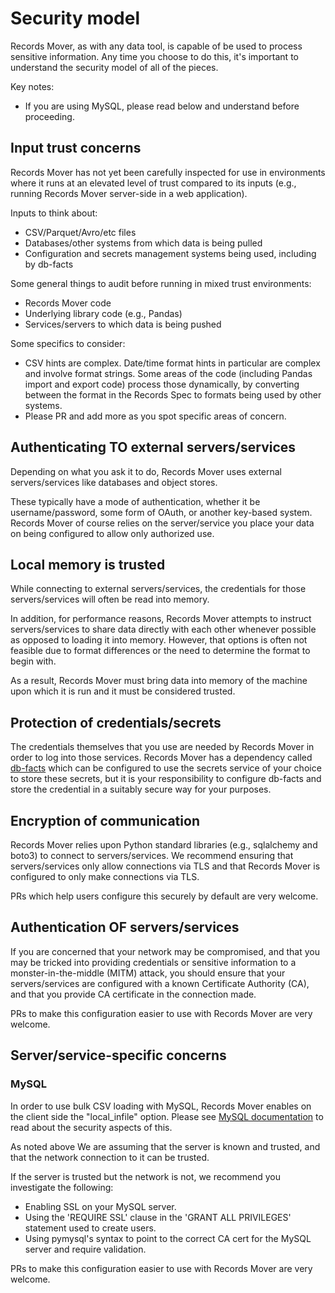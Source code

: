 # Security model

Records Mover, as with any data tool, is capable of be used to process
sensitive information.  Any time you choose to do this, it's important
to understand the security model of all of the pieces.

Key notes:

* If you are using MySQL, please read below and understand before proceeding.

## Input trust concerns

Records Mover has not yet been carefully inspected for use in
environments where it runs at an elevated level of trust compared to
its inputs (e.g., running Records Mover server-side in a web
application).

Inputs to think about:

* CSV/Parquet/Avro/etc files
* Databases/other systems from which data is being pulled
* Configuration and secrets management systems being used, including
  by db-facts

Some general things to audit before running in mixed trust
environments:

* Records Mover code
* Underlying library code (e.g., Pandas)
* Services/servers to which data is being pushed

Some specifics to consider:

* CSV hints are complex.  Date/time format hints in particular are
  complex and involve format strings.  Some areas of the code
  (including Pandas import and export code) process those dynamically,
  by converting between the format in the Records Spec to formats
  being used by other systems.
* Please PR and add more as you spot specific areas of concern.

## Authenticating TO external servers/services

Depending on what you ask it to do, Records Mover uses external
servers/services like databases and object stores.

These typically have a mode of authentication, whether it be
username/password, some form of OAuth, or another key-based system.
Records Mover of course relies on the server/service you place your
data on being configured to allow only authorized use.

## Local memory is trusted

While connecting to external servers/services, the credentials for
those servers/services will often be read into memory.

In addition, for performance reasons, Records Mover attempts to
instruct servers/services to share data directly with each other
whenever possible as opposed to loading it into memory.  However, that
options is often not feasible due to format differences or the need to
determine the format to begin with.

As a result, Records Mover must bring data into memory of the machine
upon which it is run and it must be considered trusted.

## Protection of credentials/secrets

The credentials themselves that you use are needed by Records Mover in
order to log into those services.  Records Mover has a dependency
called [db-facts](https://github.com/bluelabsio/db-facts) which can be
configured to use the secrets service of your choice to store these
secrets, but it is your responsibility to configure db-facts and store
the credential in a suitably secure way for your purposes.

## Encryption of communication

Records Mover relies upon Python standard libraries (e.g., sqlalchemy
and boto3) to connect to servers/services.  We recommend ensuring that
servers/services only allow connections via TLS and that Records Mover
is configured to only make connections via TLS.

PRs which help users configure this securely by default are very
welcome.

## Authentication OF servers/services

If you are concerned that your network may be compromised, and that
you may be tricked into providing credentials or sensitive information
to a monster-in-the-middle (MITM) attack, you should ensure that your
servers/services are configured with a known Certificate Authority
(CA), and that you provide CA certificate in the connection made.

PRs to make this configuration easier to use with Records Mover are
very welcome.

## Server/service-specific concerns

### MySQL

In order to use bulk CSV loading with MySQL, Records Mover enables on
the client side the "local_infile" option. Please see
[MySQL documentation](https://dev.mysql.com/doc/refman/8.0/en/load-data-local-security.html)
to read about the security aspects of this.

As noted above We are assuming that the server is known and trusted,
and that the network connection to it can be trusted.

If the server is trusted but the network is not, we recommend you
investigate the following:

* Enabling SSL on your MySQL server.
* Using the 'REQUIRE SSL' clause in the 'GRANT ALL
  PRIVILEGES' statement used to create users.
* Using pymysql's syntax to point to the correct CA cert for
  the MySQL server and require validation.

PRs to make this configuration easier to use with Records Mover are
very welcome.
